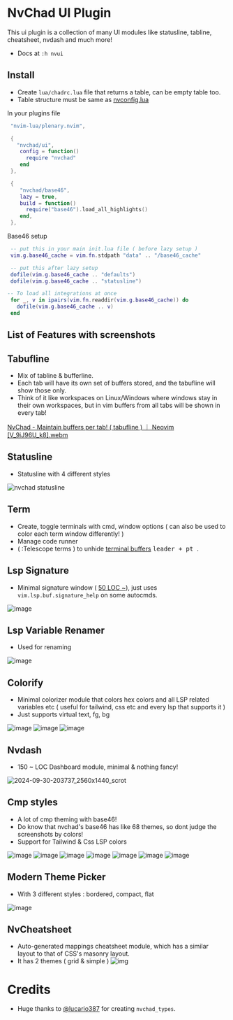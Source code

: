 # NvChad UI Plugin 

This ui plugin is a collection of many UI modules like statusline, tabline, cheatsheet, nvdash and much more!
- Docs at `:h nvui` 

## Install

- Create `lua/chadrc.lua` file that returns a table, can be empty table too.
- Table structure must be same as [nvconfig.lua](https://github.com/NvChad/ui/blob/v2.5/lua/nvconfig.lua)

In your plugins file
```lua
 "nvim-lua/plenary.nvim",

 {
   "nvchad/ui",
    config = function()
      require "nvchad" 
    end
 },

 {
    "nvchad/base46",
    lazy = true,
    build = function()
      require("base46").load_all_highlights()
    end,
 },
```

Base46 setup
```lua
 -- put this in your main init.lua file ( before lazy setup )
 vim.g.base46_cache = vim.fn.stdpath "data" .. "/base46_cache"

 -- put this after lazy setup
 dofile(vim.g.base46_cache .. "defaults")
 dofile(vim.g.base46_cache .. "statusline")

-- To load all integrations at once
 for _, v in ipairs(vim.fn.readdir(vim.g.base46_cache)) do
   dofile(vim.g.base46_cache .. v)
 end
```

## List of Features with screenshots 

## Tabufline

- Mix of tabline & bufferline. 
- Each tab will have its own set of buffers stored, and the tabufline will show those only.
- Think of it like workspaces on Linux/Windows where windows stay in their own workspaces, but in vim buffers from all tabs will be shown in every tab!

[NvChad - Maintain buffers per tab!  ( tabufline )  ｜ Neovim [V_9iJ96U_k8].webm](https://github.com/user-attachments/assets/ff3026f3-7943-4f71-9cba-373035d9b4c5)

## Statusline 

- Statusline with 4 different styles

![nvchad statusline](https://nvchad.com/features/statuslines.webp)

## Term 

- Create, toggle terminals with cmd, window options ( can also be used to color each term window differently! )
- Manage code runner 
- ( :Telescope terms ) to unhide [terminal buffers](https://www.youtube.com/embed/3DysWI_6YpQ) <kbd> leader + pt </kbd>.

## Lsp Signature

- Minimal signature window ( [50 LOC ~](https://github.com/NvChad/ui/blob/v3.0/lua/nvchad/lsp/signature.lua)), just uses `vim.lsp.buf.signature_help` on some autocmds.

![image](https://github.com/user-attachments/assets/b2db5cd1-a81b-41a7-a132-7d2dc15edf39)

## Lsp Variable Renamer

- Used for renaming

![image](https://github.com/user-attachments/assets/c90c1de4-3f42-4bc4-9392-766ca989e4ea)

## Colorify

- Minimal colorizer module that colors hex colors and all LSP related variables etc ( useful for tailwind, css etc and every lsp that supports it )
- Just supports virtual text, fg, bg

![image](https://github.com/user-attachments/assets/b8ac8c83-f440-4513-b283-ace1aa99eb92)
![image](https://github.com/user-attachments/assets/49d88e64-e185-4992-adde-c5e815a53975)
![image](https://github.com/user-attachments/assets/d80bb30a-f18f-44a5-8034-78a3bd2c2c17)

## Nvdash

- 150 ~ LOC Dashboard module, minimal & nothing fancy!
 
![2024-09-30-203737_2560x1440_scrot](https://github.com/user-attachments/assets/67e83795-50b7-44fd-8b68-19ded1e31346)

## Cmp styles

- A lot of cmp theming with base46!
- Do know that nvchad's base46 has like 68 themes, so dont judge the screenshots by colors!
- Support for Tailwind & Css LSP colors

![image](https://github.com/user-attachments/assets/661bbc0f-7073-4b4c-81cb-7cf035e29d6f)
![image](https://github.com/user-attachments/assets/0557e479-2735-4a86-b23a-eafa540ab4a5)
![image](https://github.com/user-attachments/assets/5b445b45-4802-4851-a8a4-1de051d58ade)
![image](https://github.com/user-attachments/assets/3fdbbaa7-a212-499a-a291-0609c72b6f96)
![image](https://github.com/user-attachments/assets/28775c0c-ce85-45cd-8c76-bdd97344f5b4)
![image](https://github.com/user-attachments/assets/c44e405b-f0f1-4c56-ae58-85c49b9616a0)
![image](https://github.com/user-attachments/assets/57e88886-7c95-4e77-a252-2021160cd274)

## Modern Theme Picker

- With 3 different styles : bordered, compact, flat

![image](https://github.com/user-attachments/assets/897e46f1-9ae2-4cc2-8fa2-64eff40a90dd)

## NvCheatsheet

- Auto-generated mappings cheatsheet module, which has a similar layout to that of CSS's masonry layout.
- It has 2 themes ( grid & simple )
![img](https://nvchad.com/features/nvcheatsheet.webp)

# Credits

- Huge thanks to [@lucario387](https://github.com/lucario387) for creating `nvchad_types`.
